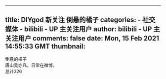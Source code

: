 
---
title: DIYgod 新关注 倒悬的橘子
categories: 
    - 社交媒体
    - bilibili - UP 主关注用户
author: bilibili - UP 主关注用户
comments: false
date: Mon, 15 Feb 2021 14:55:33 GMT
thumbnail: 
---

<div>   
倒悬的橘子<br>唐山吴亦凡，日常在微博。<br>总计326  
</div>
            